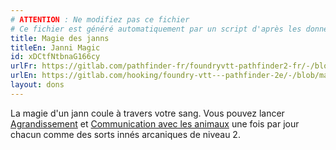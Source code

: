 ```yaml
---
# ATTENTION : Ne modifiez pas ce fichier
# Ce fichier est généré automatiquement par un script d'après les données du module Foundry VTT officiel et de sa traduction
title: Magie des janns
titleEn: Janni Magic
id: xDCtfNtbnaG166cy
urlFr: https://gitlab.com/pathfinder-fr/foundryvtt-pathfinder2-fr/-/blob/master/data/feats/xDCtfNtbnaG166cy.htm
urlEn: https://gitlab.com/hooking/foundry-vtt---pathfinder-2e/-/blob/master/packs/data/feats.db/janni-magic.json
layout: dons
---
```

La magie d'un jann coule à travers votre sang. Vous pouvez lancer [Agrandissement](../sorts/agrandissement.md) et [Communication avec les animaux](../sorts/communication-avec-les-animaux.md) une fois par jour chacun comme des sorts innés arcaniques de niveau 2.
